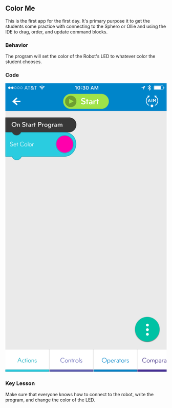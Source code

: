 ## Color Me

This is the first app for the first day. It's primary purpose it to get the students some practice with connecting to the Sphero or Ollie and using the IDE to drag, order, and update command blocks.

### Behavior

The program will set the color of the Robot's LED to whatever color the student chooses.

### Code

<img src="ColorMe.PNG" alt="Image of Program Code" style="Height: 750;"/>

### Key Lesson

Make sure that everyone knows how to connect to the robot, write the program, and change the color of the LED.
